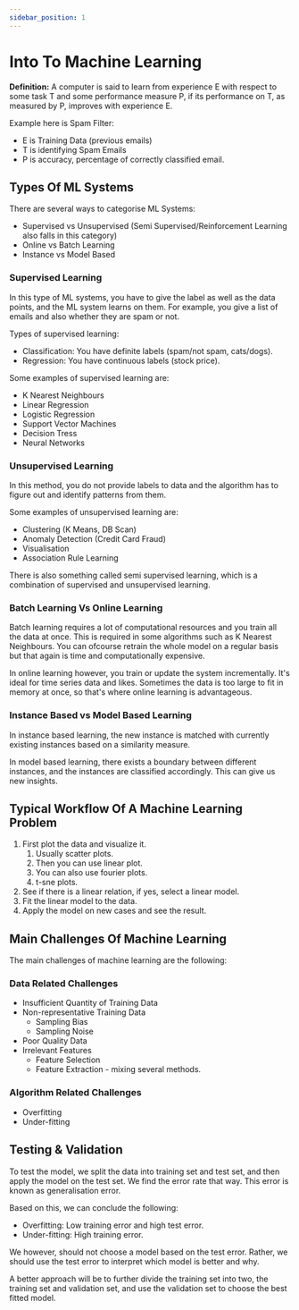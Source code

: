 ```yaml
---
sidebar_position: 1
---
```


# Into To Machine Learning

**Definition:** A computer is said to learn from experience E with respect to some task T and some performance measure P, if its performance on T, as measured by P, improves with experience E.

Example here is Spam Filter:
* E is Training Data (previous emails)
* T is identifying Spam Emails
* P is accuracy, percentage of correctly classified email.

## Types Of ML Systems

There are several ways to categorise ML Systems:

* Supervised vs Unsupervised (Semi Supervised/Reinforcement Learning also falls in this category)
* Online vs Batch Learning
* Instance vs Model Based

### Supervised Learning

In this type of ML systems, you have to give the label as well as the data points, and the ML system learns on them. For example, you give a list of emails and also whether they are spam or not. 

Types of supervised learning:

* Classification: You have definite labels (spam/not spam, cats/dogs).
* Regression: You have continuous labels (stock price).

Some examples of supervised learning are:

* K Nearest Neighbours
* Linear Regression
* Logistic Regression
* Support Vector Machines
* Decision Tress
* Neural Networks

### Unsupervised Learning

In this method, you do not provide labels to data and the algorithm has to figure out and identify patterns from them. 

Some examples of unsupervised learning are:

* Clustering (K Means, DB Scan)
* Anomaly Detection (Credit Card Fraud)
* Visualisation
* Association Rule Learning

There is also something called semi supervised learning, which is a combination of supervised and unsupervised learning. 

### Batch Learning Vs Online Learning

Batch learning requires a lot of computational resources and you train all the data at once. This is required in some algorithms such as K Nearest Neighbours. You can ofcourse retrain the whole model on a regular basis but that again is time and computationally expensive. 

In online learning however, you train or update the system incrementally. It's ideal for time series data and likes. Sometimes the data is too large to fit in memory at once, so that's where online learning is advantageous. 

### Instance Based vs Model Based Learning

In instance based learning, the new instance is matched with currently existing instances based on a similarity measure. 

In model based learning, there exists a boundary between different instances, and the instances are classified accordingly. This can give us new insights. 

## Typical Workflow Of A Machine Learning Problem

1. First plot the data and visualize it.
	1. Usually scatter plots.
	2. Then you can use linear plot. 
	3. You can also use fourier plots. 
	4. t-sne plots. 
2. See if there is a linear relation, if yes, select a linear model.
3. Fit the linear model to the data. 
4. Apply the model on new cases and see the result. 

## Main Challenges Of Machine Learning

The main challenges of machine learning are the following:

### Data Related Challenges

* Insufficient Quantity of Training Data
* Non-representative Training Data
	* Sampling Bias
	* Sampling Noise
* Poor Quality Data
* Irrelevant Features
	* Feature Selection
	* Feature Extraction - mixing several methods. 

### Algorithm Related Challenges

* Overfitting 
* Under-fitting

## Testing & Validation

To test the model, we split the data into training set and test set, and then apply the model on the test set. We find the error rate that way. This error is known as generalisation error. 

Based on this, we can conclude the following:

* Overfitting: Low training error and high test error. 
* Under-fitting: High training error. 

We however, should not choose a model based on the test error. Rather, we should use the test error to interpret which model is better and why. 

A better approach will be to further divide the training set into two, the training set and validation set, and use the validation set to choose the best fitted model.  
